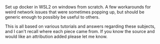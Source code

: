 Set up docker in WSL2 on windows from scratch. A few workarounds for weird network issues that were sometimes popping up, but should be generic enough to possibly be useful to others.

This is all based on various tutorials and answers regarding these subjects, and I can't recall where each piece came from. If you know the source and would like an attribution added please let me know.
